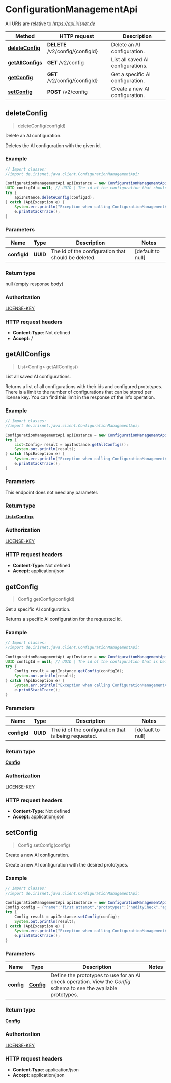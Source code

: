 # ConfigurationManagementApi

All URIs are relative to *https://api.irisnet.de*

Method | HTTP request | Description
------------- | ------------- | -------------
[**deleteConfig**](ConfigurationManagementApi.md#deleteConfig) | **DELETE** /v2/config/{configId} | Delete an AI configuration.
[**getAllConfigs**](ConfigurationManagementApi.md#getAllConfigs) | **GET** /v2/config | List all saved AI configurations.
[**getConfig**](ConfigurationManagementApi.md#getConfig) | **GET** /v2/config/{configId} | Get a specific AI configuration.
[**setConfig**](ConfigurationManagementApi.md#setConfig) | **POST** /v2/config | Create a new AI configuration.



## deleteConfig

> deleteConfig(configId)

Delete an AI configuration.

Deletes the AI configuration with the given id.

### Example

```java
// Import classes:
//import de.irisnet.java.client.ConfigurationManagementApi;

ConfigurationManagementApi apiInstance = new ConfigurationManagementApi();
UUID configId = null; // UUID | The id of the configuration that should be deleted.
try {
    apiInstance.deleteConfig(configId);
} catch (ApiException e) {
    System.err.println("Exception when calling ConfigurationManagementApi#deleteConfig");
    e.printStackTrace();
}
```

### Parameters


Name | Type | Description  | Notes
------------- | ------------- | ------------- | -------------
 **configId** | **UUID**| The id of the configuration that should be deleted. | [default to null]

### Return type

null (empty response body)

### Authorization

[LICENSE-KEY](../README.md#LICENSE-KEY)

### HTTP request headers

- **Content-Type**: Not defined
- **Accept**: */*


## getAllConfigs

> List&lt;Config&gt; getAllConfigs()

List all saved AI configurations.

Returns a list of all configurations with their ids and configured prototypes. There is a limit to the number of configurations that can be stored per license key. You can find this limit in the response of the info operation.

### Example

```java
// Import classes:
//import de.irisnet.java.client.ConfigurationManagementApi;

ConfigurationManagementApi apiInstance = new ConfigurationManagementApi();
try {
    List<Config> result = apiInstance.getAllConfigs();
    System.out.println(result);
} catch (ApiException e) {
    System.err.println("Exception when calling ConfigurationManagementApi#getAllConfigs");
    e.printStackTrace();
}
```

### Parameters

This endpoint does not need any parameter.

### Return type

[**List&lt;Config&gt;**](Config.md)

### Authorization

[LICENSE-KEY](../README.md#LICENSE-KEY)

### HTTP request headers

- **Content-Type**: Not defined
- **Accept**: application/json


## getConfig

> Config getConfig(configId)

Get a specific AI configuration.

Returns a specific AI configuration for the requested id.

### Example

```java
// Import classes:
//import de.irisnet.java.client.ConfigurationManagementApi;

ConfigurationManagementApi apiInstance = new ConfigurationManagementApi();
UUID configId = null; // UUID | The id of the configuration that is being requested.
try {
    Config result = apiInstance.getConfig(configId);
    System.out.println(result);
} catch (ApiException e) {
    System.err.println("Exception when calling ConfigurationManagementApi#getConfig");
    e.printStackTrace();
}
```

### Parameters


Name | Type | Description  | Notes
------------- | ------------- | ------------- | -------------
 **configId** | **UUID**| The id of the configuration that is being requested. | [default to null]

### Return type

[**Config**](Config.md)

### Authorization

[LICENSE-KEY](../README.md#LICENSE-KEY)

### HTTP request headers

- **Content-Type**: Not defined
- **Accept**: application/json


## setConfig

> Config setConfig(config)

Create a new AI configuration.

Create a new AI configuration with the desired prototypes.

### Example

```java
// Import classes:
//import de.irisnet.java.client.ConfigurationManagementApi;

ConfigurationManagementApi apiInstance = new ConfigurationManagementApi();
Config config = {"name":"first attempt","prototypes":["nudityCheck","ageEstimation","illegalSymbols","attributesCheck","nippleCheck","textRecognition","bodyAttributes","unwantedSubstances","violenceCheck","selfieCheck"]}; // Config | Define the prototypes to use for an AI check operation. View the _Config_ schema to see the available prototypes.
try {
    Config result = apiInstance.setConfig(config);
    System.out.println(result);
} catch (ApiException e) {
    System.err.println("Exception when calling ConfigurationManagementApi#setConfig");
    e.printStackTrace();
}
```

### Parameters


Name | Type | Description  | Notes
------------- | ------------- | ------------- | -------------
 **config** | [**Config**](Config.md)| Define the prototypes to use for an AI check operation. View the _Config_ schema to see the available prototypes. |

### Return type

[**Config**](Config.md)

### Authorization

[LICENSE-KEY](../README.md#LICENSE-KEY)

### HTTP request headers

- **Content-Type**: application/json
- **Accept**: application/json

